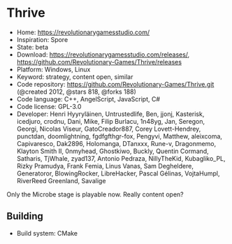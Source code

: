 # Thrive

- Home: https://revolutionarygamesstudio.com/
- Inspiration: Spore
- State: beta
- Download: https://revolutionarygamesstudio.com/releases/, https://github.com/Revolutionary-Games/Thrive/releases
- Platform: Windows, Linux
- Keyword: strategy, content open, similar
- Code repository: https://github.com/Revolutionary-Games/Thrive.git (@created 2012, @stars 818, @forks 188)
- Code language: C++, AngelScript, JavaScript, C#
- Code license: GPL-3.0
- Developer: Henri Hyyryläinen, Untrustedlife, Ben, jjonj, Kasterisk, icedjuro, crodnu, Dani, Mike, Filip Burlacu, 1n48yg, Jan, Seregon, Georgi, Nicolas Viseur, GatoCreador887, Corey Lovett-Hendrey, punctdan, doomlightning, fgdfgfthgr-fox, Pengyvi, Matthew, aleixcoma, Capivaresco, Dak2896, Holomanga, DTanxxx, Rune-v, Dragonmemo, Klayton Smith II, 0nmyhead, Ghostkiwo, Buckly, Quentin Cormand, Satharis, TjWhale, zyad137, Antonio Pedraza, NillyTheKid, Kubagliko_PL, Rizky Pramudya, Frank Femia, Linus Vanas, Sam Degheldere, Generatoror, BlowingRocker, LibreHacker, Pascal Gélinas, VojtaHumpl, RiverReed Greenland, Savalige

Only the Microbe stage is playable now. Really content open?

## Building

- Build system: CMake
